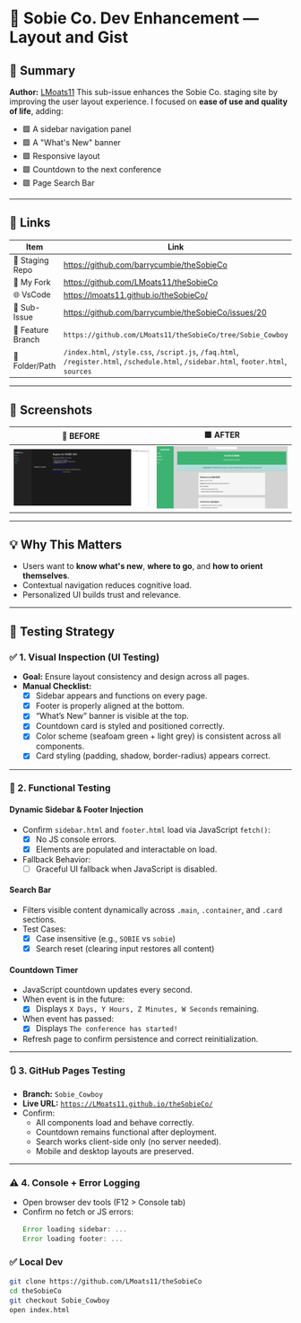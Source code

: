 # 🐝 Sobie Co. Dev Enhancement —  Layout and Gist

## 🎯 Summary
**Author:** [LMoats11](https://github.com/LMoats11) 
This sub-issue enhances the Sobie Co. staging site by improving the user layout experience. I focused on **ease of use and quality of life**, adding:

- 🟩 A sidebar navigation panel
- 🟩 A "What's New" banner
- 🟩 Responsive layout
- 🟩 Countdown to the next conference
- 🟩 Page Search Bar

---


## 🔗 Links

| Item                | Link |
|---------------------|------
| 🐝 Staging Repo     | https://github.com/barrycumbie/theSobieCo |
| 🤠 My Fork          | https://github.com/LMoats11/theSobieCo |
| 🌐 VsCode           | https://lmoats11.github.io/theSobieCo/ 
| 🐝 Sub-Issue        | https://github.com/barrycumbie/theSobieCo/issues/20 |
| 🤠 Feature Branch   | `https://github.com/LMoats11/theSobieCo/tree/Sobie_Cowboy` |
| 📁 Folder/Path      | `/index.html`, `/style.css`, `/script.js`, `/faq.html`, `/register.html`, `/schedule.html`, `/sidebar.html`, `footer.html`, `sources`  |

---

## 📸 Screenshots

| 🔴 BEFORE | 🟩 AFTER |
|----------|---------|
| ![before](screenshots/fail.png) | ![after](screenshots/final.png) |

---

## 💡 Why This Matters

- Users want to **know what's new**, **where to go**, and **how to orient themselves**.
- Contextual navigation reduces cognitive load.
- Personalized UI builds trust and relevance.

---

## 🧪 Testing Strategy

### ✅ 1. Visual Inspection (UI Testing)
- **Goal:** Ensure layout consistency and design across all pages.
- **Manual Checklist:**
  - [x] Sidebar appears and functions on every page.
  - [x] Footer is properly aligned at the bottom.
  - [x] “What’s New” banner is visible at the top.
  - [x] Countdown card is styled and positioned correctly.
  - [x] Color scheme (seafoam green + light grey) is consistent across all components.
  - [x] Card styling (padding, shadow, border-radius) appears correct.

---

### 🧪 2. Functional Testing

#### Dynamic Sidebar & Footer Injection
- Confirm `sidebar.html` and `footer.html` load via JavaScript `fetch()`:
  - [x] No JS console errors.
  - [x] Elements are populated and interactable on load.
- Fallback Behavior:
  - [ ] Graceful UI fallback when JavaScript is disabled.

#### Search Bar
- Filters visible content dynamically across `.main`, `.container`, and `.card` sections.
- Test Cases:
  - [x] Case insensitive (e.g., `SOBIE` vs `sobie`)
  - [x] Search reset (clearing input restores all content)

#### Countdown Timer
- JavaScript countdown updates every second.
- When event is in the future:
  - [x] Displays `X Days, Y Hours, Z Minutes, W Seconds` remaining.
- When event has passed:
  - [x] Displays `The conference has started!`
- Refresh page to confirm persistence and correct reinitialization.

---

### 🔃 3. GitHub Pages Testing
- **Branch:** `Sobie_Cowboy`
- **Live URL:** [`https://LMoats11.github.io/theSobieCo/`](https://LMoats11.github.io/theSobieCo/)
- Confirm:
  - All components load and behave correctly.
  - Countdown remains functional after deployment.
  - Search works client-side only (no server needed).
  - Mobile and desktop layouts are preserved.

---

### ⚠️ 4. Console + Error Logging
- Open browser dev tools (F12 > Console tab)
- Confirm no fetch or JS errors:
  ```js
  Error loading sidebar: ...
  Error loading footer: ...

### ✅ Local Dev
```bash
git clone https://github.com/LMoats11/theSobieCo
cd theSobieCo
git checkout Sobie_Cowboy
open index.html
